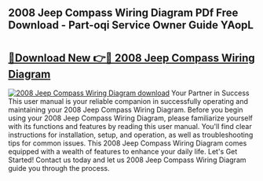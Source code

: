 ## 2008 Jeep Compass Wiring Diagram PDf Free Download - Part-oqi Service Owner Guide YAopL

# <h2><a href="http://dfrpyjg.blite.top/?on=2008+Jeep+Compass+Wiring+Diagram">🔗Download New 👉🔴 2008 Jeep Compass Wiring Diagram</a></h2>

[![2008 Jeep Compass Wiring Diagram download](https://i.imgur.com/lujVjoI.png)](http://dfrpyjg.blite.top/?on=2008+Jeep+Compass+Wiring+Diagram)
Your Partner in Success This user manual is your reliable companion in successfully operating and maintaining your 2008 Jeep Compass Wiring Diagram. Before you begin using your 2008 Jeep Compass Wiring Diagram, please familiarize yourself with its functions and features by reading this user manual. You'll find clear instructions for installation, setup, and operation, as well as troubleshooting tips for common issues. This 2008 Jeep Compass Wiring Diagram comes equipped with a wealth of features to enhance your daily life. Let's Get Started! Contact us today and let us 2008 Jeep Compass Wiring Diagram guide you through the process.
